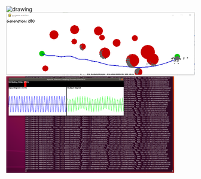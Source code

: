 <img src="https://github.com/estods3/JetTank/blob/master/documentation/linefollowing.gif" alt="drawing" width="270"/><img src="https://github.com/estods3/PathPlanning-withGeneticAI/blob/master/pics/gen280.PNG" alt="drawing" width="680"/><img src="https://github.com/estods3/Sampling-usingNyquistTheorem/blob/master/screenshots/FrequencyGreaterThanNyquist.png" alt="drawing" width="449"/>

<!--
**estods3/estods3** is a ✨ _special_ ✨ repository because its `README.md` (this file) appears on your GitHub profile.
-->
